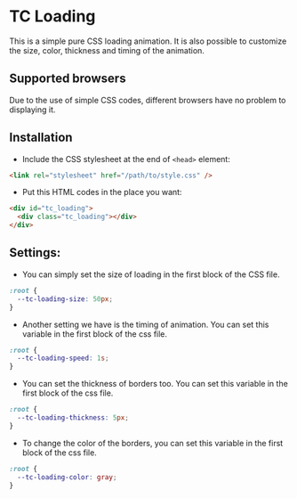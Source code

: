 # TC Loading

This is a simple pure CSS loading animation. It is also possible to customize the size, color, thickness and timing of the animation.

## Supported browsers

Due to the use of simple CSS codes, different browsers have no problem to displaying it.

## Installation

- Include the CSS stylesheet at the end of `<head>` element:

```html
<link rel="stylesheet" href="/path/to/style.css" />
```

- Put this HTML codes in the place you want:

```html
<div id="tc_loading">
  <div class="tc_loading"></div>
</div>
```

## Settings:

- You can simply set the size of loading in the first block of the CSS file.

```css
:root {
  --tc-loading-size: 50px;
}
```

- Another setting we have is the timing of animation. You can set this variable in the first block of the css file.

```css
:root {
  --tc-loading-speed: 1s;
}
```

- You can set the thickness of borders too. You can set this variable in the first block of the css file.

```css
:root {
  --tc-loading-thickness: 5px;
}
```

- To change the color of the borders, you can set this variable in the first block of the css file.

```css
:root {
  --tc-loading-color: gray;
}
```
